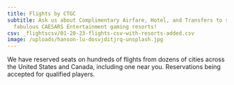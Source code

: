 ```yaml
---
title: Flights by CTGC
subtitle: Ask us about Complimentary Airfare, Hotel, and Transfers to several
  fabulous CAESARS Entertainment gaming resorts!
csv: _flightscsv/01-20-23-flights-csv-with-resorts-added.csv
image: /uploads/hanson-lu-dosvjditjrq-unsplash.jpg
---
```

We have reserved seats on hundreds of flights from dozens of cities across the United States and Canada, including one near you. Reservations being accepted for qualified players.